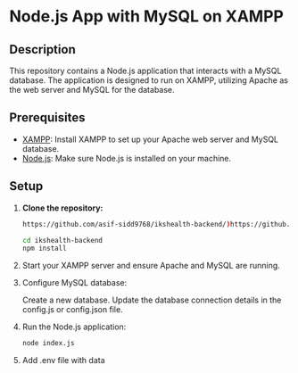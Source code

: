 # Node.js App with MySQL on XAMPP

## Description

This repository contains a Node.js application that interacts with a MySQL database. The application is designed to run on XAMPP, utilizing Apache as the web server and MySQL for the database.

## Prerequisites

- [XAMPP](https://www.apachefriends.org/index.html): Install XAMPP to set up your Apache web server and MySQL database.
- [Node.js](https://nodejs.org/): Make sure Node.js is installed on your machine.

## Setup

1. **Clone the repository:**

   ```bash
   https://github.com/asif-sidd9768/ikshealth-backend/)https://github.com/asif-sidd9768/ikshealth-backend/

   cd ikshealth-backend
   npm install

2. Start your XAMPP server and ensure Apache and MySQL are running.

3. Configure MySQL database:

    Create a new database.
    Update the database connection details in the config.js or config.json file.

4. Run the Node.js application:
   ```bash
   node index.js

5. Add .env file with data
